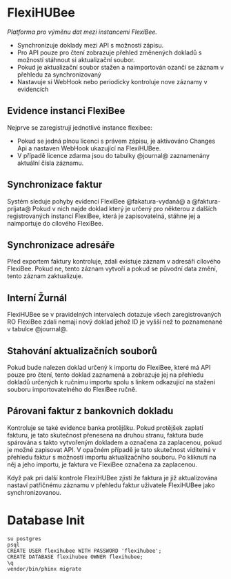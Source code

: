 FlexiHUBee
==========


_Platforma pro výměnu dat mezi instancemi FlexiBee._

* Synchronizuje doklady mezi API s možností zápisu.
* Pro API pouze pro čtení zobrazuje přehled změnených dokladů s možností stáhnout si aktualizační soubor.
* Pokud je aktualizační soubor stažen a naimportován ozančí se záznam v přehledu za synchronizovaný
* Nastavuje si WebHook nebo periodicky kontroluje nove záznamy v evidencích

Evidence instanci FlexiBee
--------------------------

Nejprve se zaregistrují jednotlivé instance flexibee: 

  * Pokud se jedná plnou licenci s právem zápisu, je aktivováno Changes Api a nastaven WebHook ukazující na FlexiHUBee.
  * V případě licence zdarma jsou do tabulky @journal@ zaznamenány aktuální čísla záznamu.

Synchronizace faktur
--------------------

Systém sleduje pohyby evidencí FlexiBee @fakatura-vydaná@ a @faktura-prijata@
Pokud v nich najde doklad který je určený pro některou z dalších registrovaných instancí FlexiBee, která je zapisovatelná, stáhne jej a naimportuje do cílového FlexiBee.

Synchronizace adresáře
----------------------

Před exportem faktury kontroluje, zdali existuje záznam v adresáři cílového FlexiBee.
Pokud ne, tento záznam vytvoří a pokud se původní data změní, tento záznam zaktualizuje.

Interní Žurnál
--------------

FlexiHUBee se v pravidelných intervalech dotazuje všech zaregistrovaných RO FlexiBee zdali nemají nový doklad jehož ID je vyšší než to poznamenané v tabulce @journal@.

Stahování aktualizačních souborů
--------------------------------

Pokud bude nalezen doklad určený k importu do FlexiBee, které má API pouze pro čtení, tento doklad zaznamená a zobrazuje jej na přehledu dokladů určených k ručnímu importu spolu s linkem odkazující na stažení souboru importovatelného do FlexiBee ručně.

Párovani faktur z bankovnich dokladu
------------------------------------

Kontroluje se také evidence banka protějšku. Pokud protějšek zaplatí fakturu, je tato skutečnost přenesena na druhou stranu, faktura bude spárována s takto vytvořeným dokladem a označena za zaplacenou, pokud je možné zapisovat API. 
V opačném případě je tato skutečnost viditelná v přehledu faktur s možností importu aktualizačního souboru. Po kliknutí na něj a jeho importu, je faktura ve FlexiBee označena za zaplacenou. 

Když pak pri další kontrole FlexiHUBee zjistí že faktura je již aktualizována nastaví patřičnému záznamu v přehledu faktur uživatele FlexiHUBee jako synchronizovanou. 
 
Database Init
=============

    su postgres
    psql 
    CREATE USER flexihubee WITH PASSWORD 'flexihubee';
    CREATE DATABASE flexihubee OWNER flexihubee;
    \q
    vendor/bin/phinx migrate


